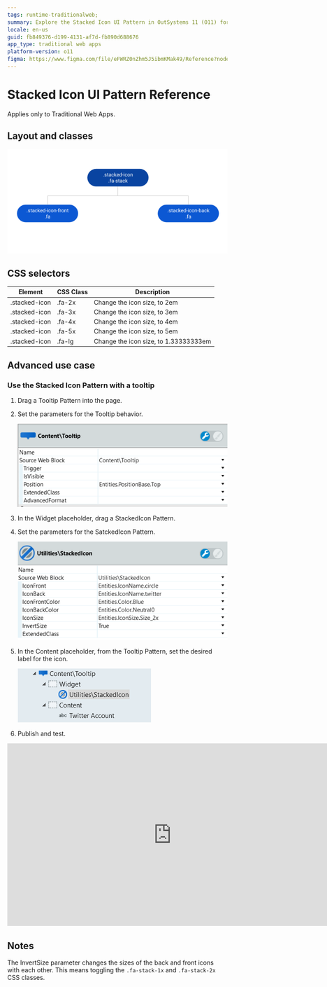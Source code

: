 ```yaml
---
tags: runtime-traditionalweb; 
summary: Explore the Stacked Icon UI Pattern in OutSystems 11 (O11) for enhancing Traditional Web Apps with scalable icons and tooltips.
locale: en-us
guid: fb849376-d199-4131-af7d-fb890d688676
app_type: traditional web apps
platform-version: o11
figma: https://www.figma.com/file/eFWRZ0nZhm5J5ibmKMak49/Reference?node-id=615:575
---
```


# Stacked Icon UI Pattern Reference

<div class="info" markdown="1">

Applies only to Traditional Web Apps.

</div>

## Layout and classes

![Diagram illustrating the layout and CSS class associations for the Stacked Icon UI Pattern](images/stackedicon-3-diag.png "Stacked Icon Layout Diagram")

## CSS selectors

| **Element** |  **CSS Class** |  **Description**  |
| ---|---|---
| .stacked-icon  | .fa-2x |  Change the icon size, to 2em  |
| .stacked-icon  | .fa-3x |  Change the icon size, to 3em  |
| .stacked-icon  | .fa-4x |  Change the icon size, to 4em  |
| .stacked-icon  | .fa-5x |  Change the icon size, to 5em  |
| .stacked-icon  | .fa-lg |  Change the icon size, to 1.33333333em  |

## Advanced use case

### Use the Stacked Icon Pattern with a tooltip

1. Drag a Tooltip Pattern into the page.

1. Set the parameters for the Tooltip behavior.

    ![Screenshot showing the configuration of Tooltip Pattern parameters for the Stacked Icon](images/stackedicon-4-ss.png "Tooltip Parameter Configuration")

1. In the Widget placeholder, drag a StackedIcon Pattern.

1. Set the parameters for the SatckedIcon Pattern.

    ![Screenshot displaying the StackedIcon Pattern parameters setup in the user interface](images/stackedicon-5-ss.png "StackedIcon Pattern Configuration")

1. In the Content placeholder, from the Tooltip Pattern, set the desired label for the icon.

    ![Screenshot indicating where to input the label for the icon within the Tooltip Pattern content placeholder](images/stackedicon-6-ss.png "Tooltip Content Label Setting")

1. Publish and test.

<iframe src="https://player.vimeo.com/video/998188456" width="750" height="417" frameborder="0" allow="autoplay; fullscreen" allowfullscreen="">Video demonstrating the interaction with the Stacked Icon UI Pattern.</iframe>

## Notes

The InvertSize parameter changes the sizes of the back and front icons with each other. This means toggling the `.fa-stack-1x` and `.fa-stack-2x` CSS classes.
